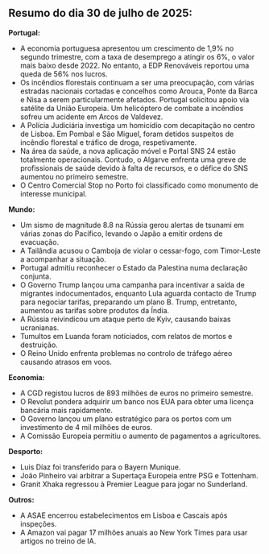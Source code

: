 ## Resumo do dia 30 de julho de 2025:

**Portugal:**

*   A economia portuguesa apresentou um crescimento de 1,9% no segundo trimestre, com a taxa de desemprego a atingir os 6%, o valor mais baixo desde 2022. No entanto, a EDP Renováveis reportou uma queda de 56% nos lucros.
*   Os incêndios florestais continuam a ser uma preocupação, com várias estradas nacionais cortadas e concelhos como Arouca, Ponte da Barca e Nisa a serem particularmente afetados. Portugal solicitou apoio via satélite da União Europeia. Um helicóptero de combate a incêndios sofreu um acidente em Arcos de Valdevez.
*   A Polícia Judiciária investiga um homicídio com decapitação no centro de Lisboa. Em Pombal e São Miguel, foram detidos suspeitos de incêndio florestal e tráfico de droga, respetivamente.
*   Na área da saúde, a nova aplicação móvel e Portal SNS 24 estão totalmente operacionais. Contudo, o Algarve enfrenta uma greve de profissionais de saúde devido à falta de recursos, e o défice do SNS aumentou no primeiro semestre.
*   O Centro Comercial Stop no Porto foi classificado como monumento de interesse municipal.

**Mundo:**

*   Um sismo de magnitude 8.8 na Rússia gerou alertas de tsunami em várias zonas do Pacífico, levando o Japão a emitir ordens de evacuação.
*   A Tailândia acusou o Camboja de violar o cessar-fogo, com Timor-Leste a acompanhar a situação.
*   Portugal admitiu reconhecer o Estado da Palestina numa declaração conjunta.
*   O Governo Trump lançou uma campanha para incentivar a saída de migrantes indocumentados, enquanto Lula aguarda contacto de Trump para negociar tarifas, preparando um plano B. Trump, entretanto, aumentou as tarifas sobre produtos da Índia.
*   A Rússia reivindicou um ataque perto de Kyiv, causando baixas ucranianas.
*   Tumultos em Luanda foram noticiados, com relatos de mortos e destruição.
*   O Reino Unido enfrenta problemas no controlo de tráfego aéreo causando atrasos em voos.

**Economia:**

*   A CGD registou lucros de 893 milhões de euros no primeiro semestre.
*   O Revolut pondera adquirir um banco nos EUA para obter uma licença bancária mais rapidamente.
*   O Governo lançou um plano estratégico para os portos com um investimento de 4 mil milhões de euros.
*   A Comissão Europeia permitiu o aumento de pagamentos a agricultores.

**Desporto:**

*   Luis Díaz foi transferido para o Bayern Munique.
*   João Pinheiro vai arbitrar a Supertaça Europeia entre PSG e Tottenham.
*   Granit Xhaka regressou à Premier League para jogar no Sunderland.

**Outros:**

*   A ASAE encerrou estabelecimentos em Lisboa e Cascais após inspeções.
*   A Amazon vai pagar 17 milhões anuais ao New York Times para usar artigos no treino de IA.